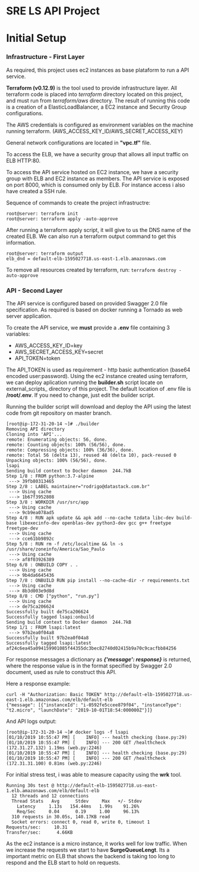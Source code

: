 # SRE LS API Project


# Initial Setup

### Infrastructure - First Layer
As required, this project uses ec2 instances as base plataform to run a API service.

**Terraform  (v0.12.9)** is the tool used to provide infrastructure layer.
All terraform code is placed into *terraform* directory located on this project, and must run from _terraform/aws_ directory.
The result of running this code is a creation of a ElasticLoadBalancer, a EC2 instance and Security Group configurations.

The AWS credentials is configured as environment variables on the machine running terraform. (AWS_ACCESS_KEY_ID/AWS_SECRET_ACCESS_KEY)

General network configurations are located in **"vpc.tf"** file.

To access the ELB, we have a security group that allows all input traffic on ELB HTTP:80.

To access the API service hosted on EC2 instance, we have a security group with ELB and EC2 instance as members. The API
service is exposed on port 8000, which is consumed only by ELB. For instance access i also have created a SSH rule.

Sequence of commands to create the project infrastructre:

```
root@server: terraform init
root@server: terraform apply -auto-approve
```

After running a terraform apply script, it will give to us the DNS name of the created ELB. 
We can also run a terraform output command to get this information.
```
root@server: terraform output
elb_dnd = default-elb-1595027718.us-east-1.elb.amazonaws.com
```

To remove all resources created by terraform, run:
``
terraform destroy -auto-approve
``

### API - Second Layer

The API service is configured based on provided Swagger 2.0 file specification.
As required is based on docker running a Tornado as web server application.

To create the API service, we **must** provide a **.env** file containing 3 variables:
* AWS_ACCESS_KEY_ID=key
* AWS_SECRET_ACCESS_KEY=secret
* API_TOKEN=token

The API_TOKEN is used as requirement - http basic authentication (base64 encoded user:password).
Using the ec2 instance created using terraform, we can deploy aplication running the **builder.sh** script 
locate on external_scripts_ directory of this project.
The default location of .env file is **/root/.env**. If you need to change, just edit the builder script.

Running the builder script will download and deploy the API using the latest code from git repository on master branch.

```
[root@ip-172-31-20-14 ~]# ./builder 
Removing API directory
Cloning into 'API'...
remote: Enumerating objects: 56, done.
remote: Counting objects: 100% (56/56), done.
remote: Compressing objects: 100% (36/36), done.
remote: Total 56 (delta 13), reused 48 (delta 10), pack-reused 0
Unpacking objects: 100% (56/56), done.
lsapi
Sending build context to Docker daemon  244.7kB
Step 1/8 : FROM python:3.7-alpine
 ---> 39fb80313465
Step 2/8 : LABEL maintainer="rodrigo@datastack.com.br"
 ---> Using cache
 ---> 1b67f3952808
Step 3/8 : WORKDIR /usr/src/app
 ---> Using cache
 ---> 9cb9ea078ad5
Step 4/8 : RUN apk update && apk add --no-cache tzdata libc-dev build-base libexecinfo-dev openblas-dev python3-dev gcc g++ freetype freetype-dev
 ---> Using cache
 ---> cce61bb9892c
Step 5/8 : RUN rm -f /etc/localtime && ln -s /usr/share/zoneinfo/America/Sao_Paulo
 ---> Using cache
 ---> af8f03926389
Step 6/8 : ONBUILD COPY . .
 ---> Using cache
 ---> 9b4da6645436
Step 7/8 : ONBUILD RUN pip install --no-cache-dir -r requirements.txt
 ---> Using cache
 ---> 8b3d003e9d8d
Step 8/8 : CMD ["python", "run.py"]
 ---> Using cache
 ---> de75ca206624
Successfully built de75ca206624
Successfully tagged lsapi:onbuild
Sending build context to Docker daemon  244.7kB
Step 1/1 : FROM lsapi:latest
 ---> 97b2ea0f04a8
Successfully built 97b2ea0f04a8
Successfully tagged lsapi:latest
af24c6ea45a094159901085f44355dc3bec82740d02415b9a70c9cacfbb84256
```

For response messages a dictionary as **_{'message': response}_** is returned, where the response value is in the
format specified by Swagger 2.0 document, used as rule to construct this API.

Here a response example:
```
curl -H "Authorization: Basic TOKEN" http://default-elb-1595027718.us-east-1.elb.amazonaws.com/elb/default-elb
{"message": [{"instanceId": "i-0592fe5ccee879f04", "instanceType": "t2.micro", "launchDate": "2019-10-01T18:54:000000Z"}]}
```
And API logs output:
```buildoutcfg
[root@ip-172-31-20-14 ~]# docker logs -f lsapi
[01/10/2019 10:55:47 PM] [    INFO] --- health checking (base.py:29)
[01/10/2019 10:55:47 PM] [    INFO] --- 200 GET /healthcheck (172.31.27.132) 1.19ms (web.py:2246)
[01/10/2019 10:55:47 PM] [    INFO] --- health checking (base.py:29)
[01/10/2019 10:55:47 PM] [    INFO] --- 200 GET /healthcheck (172.31.31.100) 0.81ms (web.py:2246)

```

For initial stress test, i was able to measure capacity using the **wrk** tool.
```
Running 30s test @ http://default-elb-1595027718.us-east-1.elb.amazonaws.com/elb/default-elb
  12 threads and 12 connections
  Thread Stats   Avg      Stdev     Max   +/- Stdev
    Latency     1.13s   154.44ms   1.99s    91.26%
    Req/Sec     0.04      0.19     1.00     96.13%
  310 requests in 30.05s, 140.17KB read
  Socket errors: connect 0, read 0, write 0, timeout 1
Requests/sec:     10.31
Transfer/sec:      4.66KB

```
As the ec2 instance is a micro instance, it works well for low traffic. When we increase the requests we start to have 
**SurgeQueueLengt**. Its a important metric on ELB that shows the backend is taking too long to respond and the ELB start to hold on requests.